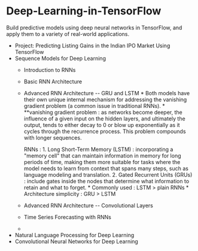 # Deep-Learning-in-TensorFlow
Build predictive models using deep neural networks in TensorFlow, and apply them to a variety of real-world applications.

* Project: Predicting Listing Gains in the Indian IPO Market Using TensorFlow
* Sequence Models for Deep Learning
  * Introduction to RNNs
  * Basic RNN Architecture
  * Advanced RNN Architecture -- GRU and LSTM
        * Both models have their own unique internal mechanism for addressing the vanishing gradient problem (a common issue in traditional RNNs).
        * **vanishing gradient problem : as networks become deeper, the influence of a given input on the hidden layers, and ultimately the output, tends to either decay to 0 or blow up exponentially as it cycles through the recurrence process. This problem compounds with longer sequences.
    
    RNNs : 1. Long Short-Term Memory (LSTM) : incorporating a "memory cell" that can maintain information in memory for long periods of time, making them more suitable for tasks where the model needs to learn from context that spans many steps, such as language modeling and translation.
           2. Gated Recurrent Units (GRUs) : include gates inside the nodes that determine what information to retain and what to forget.
        * Commonly used : LSTM > plain RNNs
        * Architecture simplicity : GRU > LSTM
  * Advanced RNN Architecture -- Convolutional Layers
  * Time Series Forecasting with RNNs
  * 
* Natural Language Processing for Deep Learning
* Convolutional Neural Networks for Deep Learning
